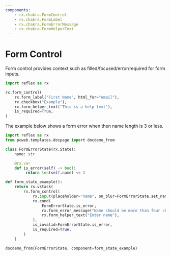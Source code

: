 ```yaml
---
components:
    - rx.chakra.FormControl
    - rx.chakra.FormLabel
    - rx.chakra.FormErrorMessage
    - rx.chakra.FormHelperText
---
```


# Form Control

Form control provides context such as filled/focused/error/required for form inputs.

```python exec
import reflex as rx
```

```python demo
rx.form_control(
    rx.form_label("First Name", html_for="email"),
    rx.checkbox("Example"),
    rx.form_helper_text("This is a help text"),
    is_required=True,
)
```

The example below shows a form error when then name length is 3 or less.

```python exec
import reflex as rx
from pcweb.templates.docpage import docdemo_from

class FormErrorState(rx.State):
    name: str

    @rx.var
    def is_error(self) -> bool:
         return len(self.name) <= 3

def form_state_example():
    return rx.vstack(
        rx.form_control(
            rx.input(placeholder="name", on_blur=FormErrorState.set_name),
            rx.cond(
                FormErrorState.is_error,
                rx.form_error_message("Name should be more than four characters"),
                rx.form_helper_text("Enter name"),
            ),
            is_invalid=FormErrorState.is_error,
            is_required=True,
        )
    )
```

```python eval
docdemo_from(FormErrorState, component=form_state_example)
```